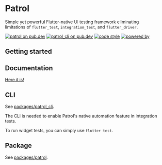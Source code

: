 # Patrol

Simple yet powerful Flutter-native UI testing framework eliminating limitations
of `flutter_test`, `integration_test`, and `flutter_driver`.

[![patrol on pub.dev][patrol_badge]][patrol_link] [![patrol_cli on
pub.dev][patrol_cli_badge]][patrol_cli_link] [![code
style][leancode_lint_badge]][leancode_lint_link] [![powered
by][docs_page_badge]][docs_page_link]

## Getting started

## Documentation

[Here it is!][patrol_docs]

## CLI

See [packages/patrol_cli][github_patrol_cli].

The CLI is needed to enable Patrol's native automation feature in integration
tests.

To run widget tests, you can simply use `flutter test`.

## Package

See [packages/patrol][github_patrol].

[github_patrol_cli]: https://github.com/leancodepl/patrol/tree/master/packages/patrol_cli
[github_patrol]: https://github.com/leancodepl/patrol/tree/master/packages/patrol
[patrol_badge]: https://img.shields.io/pub/v/patrol?label=patrol
[patrol_link]: https://pub.dev/packages/patrol
[patrol_cli_badge]: https://img.shields.io/pub/v/patrol_cli?label=patrol_cli
[patrol_cli_link]: https://pub.dev/packages/patrol_cli
[leancode_lint_badge]: https://img.shields.io/badge/code%20style-leancode__lint-black
[leancode_lint_link]: https://pub.dev/packages/leancode_lint
[docs_page_badge]: https://img.shields.io/badge/documentation-docs.page-34C4AC.svg?style
[docs_page_link]: https://docs.page
[patrol_docs]: https://patrol.leancode.co
